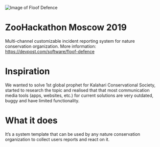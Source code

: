 ![Image of Floof Defence](https://repository-images.githubusercontent.com/221928767/583a2880-09f7-11ea-8e30-33dad088290b)

# ZooHackathon Moscow 2019
Multi-channel customizable incident reporting system for nature conservation organization.
More information: https://devpost.com/software/floof-defence

# Inspiration
We wanted to solve 1st global prophet for Kalahari Conservational Society, started to research the topic and realised that that most communication media tools (apps, websites, etc.) for current solutions are very outdated, buggy and have limited functionality.

# What it does
It’s a system template that can be used by any nature conservation organization to collect users reports and react on it.

